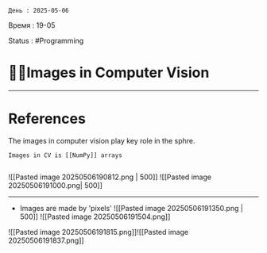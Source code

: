 	День : 2025-05-06 
Время : 19-05

Status : #Programming  


# 👨‍💻Images in Computer Vision



---
# References


The images in computer vision play key role in the sphre. 

```ad-important
Images in CV is [[NumPy]] arrays


```

![[Pasted image 20250506190812.png | 500]]
![[Pasted image 20250506191000.png| 500]]

---

- Images are made by 'pixels'
![[Pasted image 20250506191350.png | 500]]
![[Pasted image 20250506191504.png]]

![[Pasted image 20250506191815.png]]![[Pasted image 20250506191837.png]] 